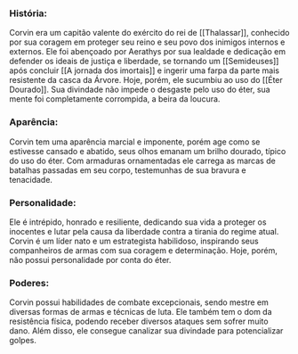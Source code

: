 
### História:

Corvin era um capitão valente do exército do rei de [[Thalassar]], conhecido por sua coragem em proteger seu reino e seu povo dos inimigos internos e externos. Ele foi abençoado por Aerathys por sua lealdade e dedicação em defender os ideais de justiça e liberdade, se tornando um [[Semideuses]] após concluir [[A jornada dos imortais]] e ingerir uma farpa da parte mais resistente da casca da Árvore. Hoje, porém, ele sucumbiu ao uso do [[Éter Dourado]]. Sua divindade não impede o desgaste pelo uso do éter, sua mente foi completamente corrompida, a beira da loucura. 
### Aparência:

Corvin tem uma aparência marcial e imponente, porém age como se estivesse cansado e abatido, seus olhos emanam um brilho dourado, típico do uso do éter. Com armaduras ornamentadas ele carrega as marcas de batalhas passadas em seu corpo, testemunhas de sua bravura e tenacidade.
### Personalidade: 

Ele é intrépido, honrado e resiliente, dedicando sua vida a proteger os inocentes e lutar pela causa da liberdade contra a tirania do regime atual. Corvin é um líder nato e um estrategista habilidoso, inspirando seus companheiros de armas com sua coragem e determinação. Hoje, porém, não possui personalidade por conta do éter.

### Poderes:

Corvin possui habilidades de combate excepcionais, sendo mestre em diversas formas de armas e técnicas de luta. Ele também tem o dom da resistência física, podendo receber diversos ataques sem sofrer muito dano. Além disso, ele consegue canalizar sua divindade para potencializar golpes.